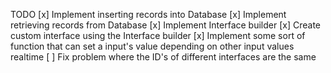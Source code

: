 TODO
[x] Implement inserting records into Database
[x] Implement retrieving records from Database
[x] Implement Interface builder
[x] Create custom interface using the Interface builder
[x] Implement some sort of function that can set a input's value depending on other input values realtime
[ ] Fix problem where the ID's of different interfaces are the same